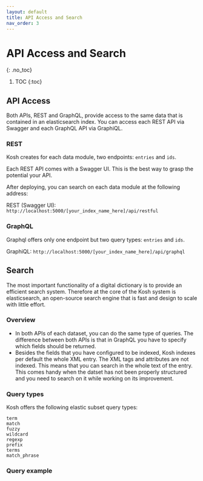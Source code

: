 ```yaml
---
layout: default
title: API Access and Search
nav_order: 3
---
```


# API Access and Search
{: .no_toc}

1. TOC
{:toc}




## API Access

Both APIs, REST and GraphQL, provide access to the same data that is contained in an elasticsearch index.
You can access each REST API via Swagger and each GraphQL API via GraphiQL.

### REST

Kosh creates for each data module, two endpoints: `entries` and `ids`.

Each REST API comes with a Swagger UI. This is the best way to grasp the potential your API.

After deploying, you can search on each data module at the following address:

REST (Swagger UI): `http://localhost:5000/[your_index_name_here]/api/restful`


### GraphQL

Graphql offers only one endpoint but two query types: `entries` and `ids`.

GraphiQL: `http://localhost:5000/[your_index_name_here]/api/graphql`

## Search

The most important functionality of a digital dictionary is to provide an efficient search system.
Therefore at the core of the Kosh system is elasticsearch, an open-source search engine that is fast and design to scale with little effort.

### Overview

- In both APIs of each dataset, you can do the same type of queries. The difference between both APIs is that in GraphQL you have to specify which fields should be returned.
- Besides the fields that you have configured to be indexed, Kosh indexes per default the whole XML entry. The XML tags and attributes are not indexed. 
This means that you can search in the whole text of the entry. This comes handy when the datset has not been properly structured and you need to search on it while working on its improvement.


### Query types

Kosh offers the following elastic subset query types:
```
term 
match
fuzzy 
wildcard 
regexp 
prefix 
terms 
match_phrase 
```

### Query example




